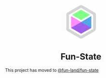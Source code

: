 <p align="center"><img src="docs/logo.svg" alt="" width="100" /></p>
<h1 align="center">Fun-State</h1>

This project has moved to [@fun-land/fun-state](https://github.com/fun-land/fun-land/blob/main/packages/fun-state/README.md)
